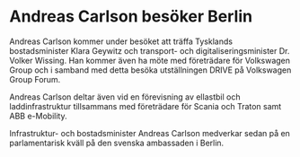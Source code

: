 # Andreas Carlson besöker Berlin

Andreas Carlson kommer under besöket att träffa Tysklands bostadsminister Klara Geywitz och transport\- och digitaliseringsminister Dr. Volker Wissing. Han kommer även ha möte med företrädare för Volkswagen Group och i samband med detta besöka utställningen DRIVE på Volkswagen Group Forum.

Andreas Carlson deltar även vid en förevisning av ellastbil och laddinfrastruktur tillsammans med företrädare för Scania och Traton samt ABB e\-Mobility.

Infrastruktur\- och bostadsminister Andreas Carlson medverkar sedan på en parlamentarisk kväll på den svenska ambassaden i Berlin.

